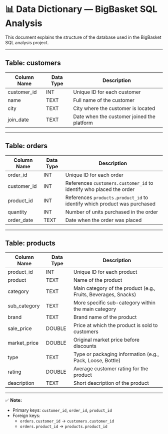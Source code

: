 # 📊 Data Dictionary — BigBasket SQL Analysis

This document explains the structure of the database used in the BigBasket SQL analysis project.

---

## **Table: customers**
| Column Name  | Data Type | Description |
|--------------|-----------|-------------|
| customer_id  | INT       | Unique ID for each customer |
| name         | TEXT      | Full name of the customer |
| city         | TEXT      | City where the customer is located |
| join_date    | TEXT      | Date when the customer joined the platform |

---

## **Table: orders**
| Column Name  | Data Type | Description |
|--------------|-----------|-------------|
| order_id     | INT       | Unique ID for each order |
| customer_id  | INT       | References `customers.customer_id` to identify who placed the order |
| product_id   | INT       | References `products.product_id` to identify which product was purchased |
| quantity     | INT       | Number of units purchased in the order |
| order_date   | TEXT      | Date when the order was placed |

---

## **Table: products**
| Column Name    | Data Type | Description |
|----------------|-----------|-------------|
| product_id     | INT       | Unique ID for each product |
| product        | TEXT      | Name of the product |
| category       | TEXT      | Main category of the product (e.g., Fruits, Beverages, Snacks) |
| sub_category   | TEXT      | More specific sub-category within the main category |
| brand          | TEXT      | Brand name of the product |
| sale_price     | DOUBLE    | Price at which the product is sold to customers |
| market_price   | DOUBLE    | Original market price before discounts |
| type           | TEXT      | Type or packaging information (e.g., Pack, Loose, Bottle) |
| rating         | DOUBLE    | Average customer rating for the product |
| description    | TEXT      | Short description of the product |

---

✅ **Note:**  
- Primary keys: `customer_id`, `order_id`, `product_id`  
- Foreign keys:  
  - `orders.customer_id` → `customers.customer_id`  
  - `orders.product_id` → `products.product_id`  

